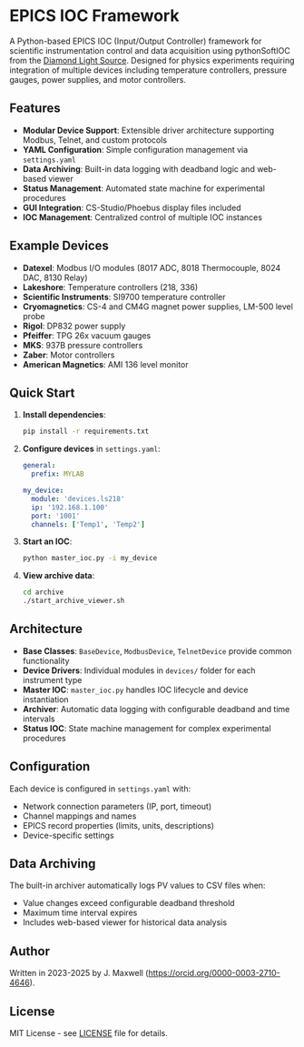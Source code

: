 # EPICS IOC Framework

A Python-based EPICS IOC (Input/Output Controller) framework for scientific instrumentation control and data acquisition using pythonSoftIOC from the [Diamond Light Source](https://diamondlightsource.github.io/pythonSoftIOC/master/index.html). Designed for physics experiments requiring integration of multiple devices including temperature controllers, pressure gauges, power supplies, and motor controllers.

## Features

- **Modular Device Support**: Extensible driver architecture supporting Modbus, Telnet, and custom protocols
- **YAML Configuration**: Simple configuration management via `settings.yaml`
- **Data Archiving**: Built-in data logging with deadband logic and web-based viewer
- **Status Management**: Automated state machine for experimental procedures
- **GUI Integration**: CS-Studio/Phoebus display files included
- **IOC Management**: Centralized control of multiple IOC instances

## Example Devices

- **Datexel**: Modbus I/O modules (8017 ADC, 8018 Thermocouple, 8024 DAC, 8130 Relay)
- **Lakeshore**: Temperature controllers (218, 336)
- **Scientific Instruments**: SI9700 temperature controller
- **Cryomagnetics**: CS-4 and CM4G magnet power supplies, LM-500 level probe
- **Rigol**: DP832 power supply
- **Pfeiffer**: TPG 26x vacuum gauges
- **MKS**: 937B pressure controllers
- **Zaber**: Motor controllers
- **American Magnetics**: AMI 136 level monitor

## Quick Start

1. **Install dependencies**:
   ```bash
   pip install -r requirements.txt
   ```

2. **Configure devices** in `settings.yaml`:
   ```yaml
   general:
     prefix: MYLAB
   
   my_device:
     module: 'devices.ls218'
     ip: '192.168.1.100'
     port: '1001'
     channels: ['Temp1', 'Temp2']
   ```

3. **Start an IOC**:
   ```bash
   python master_ioc.py -i my_device
   ```

4. **View archive data**:
   ```bash
   cd archive
   ./start_archive_viewer.sh
   ```

## Architecture

- **Base Classes**: `BaseDevice`, `ModbusDevice`, `TelnetDevice` provide common functionality
- **Device Drivers**: Individual modules in `devices/` folder for each instrument type
- **Master IOC**: `master_ioc.py` handles IOC lifecycle and device instantiation
- **Archiver**: Automatic data logging with configurable deadband and time intervals
- **Status IOC**: State machine management for complex experimental procedures

## Configuration

Each device is configured in `settings.yaml` with:
- Network connection parameters (IP, port, timeout)
- Channel mappings and names
- EPICS record properties (limits, units, descriptions)
- Device-specific settings

## Data Archiving

The built-in archiver automatically logs PV values to CSV files when:
- Value changes exceed configurable deadband threshold
- Maximum time interval expires
- Includes web-based viewer for historical data analysis


## Author
Written in 2023-2025 by J. Maxwell (https://orcid.org/0000-0003-2710-4646).


## License

MIT License - see [LICENSE](LICENSE) file for details.


